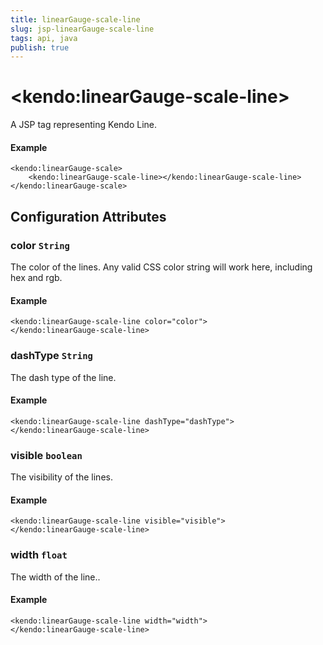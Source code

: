 ```yaml
---
title: linearGauge-scale-line
slug: jsp-linearGauge-scale-line
tags: api, java
publish: true
---
```


# \<kendo:linearGauge-scale-line\>
A JSP tag representing Kendo Line.

#### Example
    <kendo:linearGauge-scale>
        <kendo:linearGauge-scale-line></kendo:linearGauge-scale-line>
    </kendo:linearGauge-scale>


## Configuration Attributes


### color `String`

The color of the lines. Any valid CSS color string will work here, including hex and rgb.

#### Example
    <kendo:linearGauge-scale-line color="color">
    </kendo:linearGauge-scale-line>



### dashType `String`

The dash type of the line.

#### Example
    <kendo:linearGauge-scale-line dashType="dashType">
    </kendo:linearGauge-scale-line>



### visible `boolean`

The visibility of the lines.

#### Example
    <kendo:linearGauge-scale-line visible="visible">
    </kendo:linearGauge-scale-line>



### width `float`

The width of the line..

#### Example
    <kendo:linearGauge-scale-line width="width">
    </kendo:linearGauge-scale-line>


